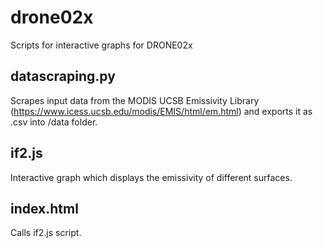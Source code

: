 # drone02x
Scripts for interactive graphs for DRONE02x

## datascraping.py
Scrapes input data from the MODIS UCSB Emissivity Library (https://www.icess.ucsb.edu/modis/EMIS/html/em.html) and exports it as .csv into /data folder.

## if2.js
Interactive graph which displays the emissivity of different surfaces. 

## index.html
Calls if2.js script.

